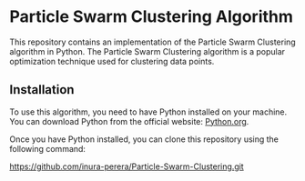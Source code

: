 # Particle Swarm Clustering Algorithm

This repository contains an implementation of the Particle Swarm Clustering algorithm in Python. The Particle Swarm Clustering algorithm is a popular optimization technique used for clustering data points.

## Installation

To use this algorithm, you need to have Python installed on your machine. You can download Python from the official website: [Python.org](https://www.python.org/).

Once you have Python installed, you can clone this repository using the following command:

https://github.com/inura-perera/Particle-Swarm-Clustering.git

